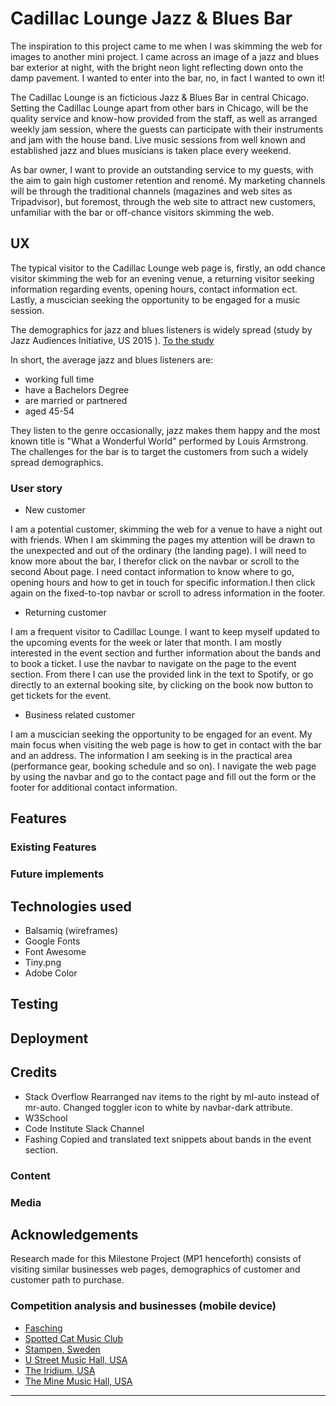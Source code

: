 # Cadillac Lounge Jazz & Blues Bar
The inspiration to this project came to me when I was skimming the web for images to another mini project.
I came across an image of a jazz and blues bar exterior at night, with the bright neon light
reflecting down onto the damp pavement. I wanted to enter into the bar, no, in fact I wanted to own it!

The Cadillac Lounge is an ficticious Jazz & Blues Bar in central Chicago.
Setting the Cadillac Lounge apart from other bars in Chicago, will be the quality service and know-how provided from the staff,
 as well as arranged weekly jam session, where the guests can participate with their instruments
and jam with the house band. Live music sessions from well known and established jazz and blues musicians is taken place every weekend.

As bar owner, I want to provide an outstanding service to my guests, with the aim to gain high customer retention and renomé.
My marketing channels will be through the traditional channels (magazines and web sites as Tripadvisor), but foremost, 
through the web site to attract new customers, unfamiliar with the bar or off-chance visitors skimming the web.
## UX
The typical visitor to the Cadillac Lounge web page is, firstly, an odd chance visitor skimming the web for an evening venue, 
a returning visitor seeking information regarding events, opening hours, contact information ect. Lastly, a muscician seeking the opportunity to be engaged for a music session.

The demographics for jazz and blues listeners is widely spread (study by Jazz Audiences Initiative, US 2015 ). [To the study ](https://bluesjazzlondon.wordpress.com/2015/04/20/the-demographics-of-blues-and-jazz-listeners-in-6-graphs/)
 
In short, the average jazz and blues listeners are:
* working full time
* have a Bachelors Degree
* are married or partnered
* aged 45-54

They listen to the genre occasionally, jazz makes them happy and the most known title is "What a Wonderful World" performed by Louis Armstrong.
The challenges for the bar is to target the customers from such a widely spread demographics.

### User story
* New customer

I am a potential customer, skimming the web for a venue to have a night out with friends. 
When I am skimming the pages my attention will be drawn to the unexpected and out of the ordinary (the landing page).
I will need to know more about the bar, I therefor click on the navbar or scroll to the second About page.
I need contact information to know where to go, opening hours and how to get in touch for specific 
information.I then click again on the fixed-to-top navbar or scroll to adress information in the footer.

* Returning customer

I am a frequent visitor to Cadillac Lounge. I want to keep myself updated to the upcoming events for
 the week or later that month. I am mostly interested in the event section and further information 
 about the bands and to book a ticket. I use the navbar to navigate on the page to the event section. 
 From there I can use the provided link in the text to Spotify, or go directly to an external booking 
 site, by clicking on the book now button to get tickets for the event.

 * Business related customer

 I am a muscician seeking the opportunity to be engaged for an event. My main focus when visiting the 
 web page is how to get in contact with the bar and an address. The information I am seeking is in the practical 
 area (performance gear, booking schedule and so on). I navigate the web page by using the navbar and go to
 the contact page and fill out the form or the footer for additional contact information.




## Features
### Existing Features
### Future implements
## Technologies used
* Balsamiq (wireframes)
* Google Fonts
* Font Awesome
* Tiny.png
* Adobe Color
## Testing
## Deployment
## Credits

* Stack Overflow
Rearranged nav items to the right by ml-auto instead of mr-auto.
Changed toggler icon to white by navbar-dark attribute.
* W3School
* Code Institute Slack Channel
* Fashing
Copied and translated text snippets about bands in the event section.
### Content
### Media
## Acknowledgements
Research made for this Milestone Project (MP1 henceforth) consists of visiting similar businesses web pages, 
demographics of customer and customer path to purchase.

### Competition analysis and businesses (mobile device)
* [Fasching](https://www.fashing.se)
* [Spotted Cat Music Club](https://www.spottedcatmusicclub.com)
* [Stampen, Sweden](https://www.stampen.se)
* [U Street Music Hall, USA](https://www.ustreetmusichall.com)
* [The Iridium, USA](www.https://www.theiridium.com)
* [The Mine Music Hall, USA](https://www.theminemusichall.com)

-----

